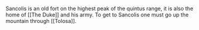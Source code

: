 Sancolis is an old fort on the highest peak of the quintus range, it is also the home of [[The Duke]] and his army. To get to Sancolis one must go up the mountain through [[Tolosa]].